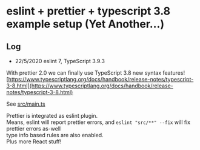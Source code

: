 # eslint + prettier + typescript 3.8 example setup (Yet Another...)

## Log
- 22/5/2020 eslint 7, TypeScript 3.9.3

With prettier 2.0 we can finally use TypeScript 3.8 new syntax features!
[https://www.typescriptlang.org/docs/handbook/release-notes/typescript-3-8.html](https://www.typescriptlang.org/docs/handbook/release-notes/typescript-3-8.html)

See [src/main.ts](src/main.ts)

Prettier is integrated as eslint plugin.  
Means, eslint will report prettier errors, and `eslint "src/**" --fix` will fix prettier errors as-well  
type info based rules are also enabled.  
Plus more React stuff!
